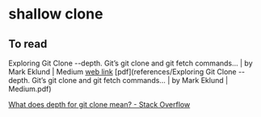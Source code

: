 # shallow clone

## To read

Exploring Git Clone --depth. Git’s git clone and git fetch commands… | by Mark Eklund | Medium [web link](https://medium.com/@thriving_chiffon_gnu_714/exploring-git-clone-depth-828eb4bac6c4) [pdf](references/Exploring Git Clone --depth. Git’s git clone and git fetch commands… | by Mark Eklund | Medium.pdf) 

 [What does depth for git clone mean? - Stack Overflow](https://stackoverflow.com/questions/53683896/what-does-depth-for-git-clone-mean) 
